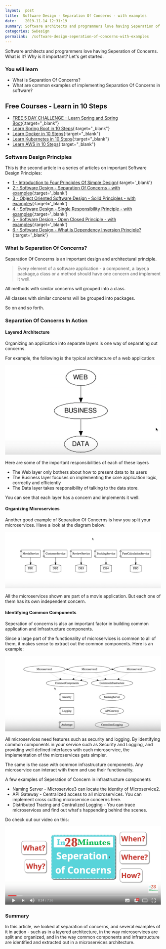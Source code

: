 ```yaml
---
layout:  post
title:  Software Design - Separation Of Concerns - with examples
date:    2019-11-14 12:31:19
summary: Software architects and programmers love having Seperation of Concerns. What is it? Why is it important? Let's get started.
categories: SwDesign
permalink:  /software-design-seperation-of-concerns-with-examples
---
```


Software architects and programmers love having Seperation of Concerns. What is it? Why is it important? Let's get started.

### You will learn

* What is Separation Of Concerns?
* What are common examples of implementing Separation Of Concerns in software?

## Free Courses - Learn in 10 Steps

- [FREE 5 DAY CHALLENGE - Learn Spring and Spring Boot](https://rebrand.ly/SBT-Page-Top-LearningChallenge-SpringBoot){:target="_blank"}
- [Learn Spring Boot in 10 Steps](https://rebrand.ly/in28minutes-10steps-springboot){:target="_blank"}
- [Learn Docker in 10 Steps](https://rebrand.ly/in28minutes-10steps-docker){:target="_blank"}
- [Learn Kubernetes in 10 Steps](https://rebrand.ly/in28minutes-10steps-k8s){:target="_blank"}
- [Learn AWS in 10 Steps](https://rebrand.ly/in28minutes-10steps-aws-beanstalk){:target="_blank"}



### Software Design Principles

This is the second article in a series of articles on important Software Design Principles:

- [1 - Introduction to Four Principles Of Simple Design](/four-principles-of-simple-design){:target='_blank'}
- [2 - Software Design - Separation Of Concerns - with examples](/software-design-seperation-of-concerns-with-examples){:target='_blank'}
- [3 - Object Oriented Software Design - Solid Principles - with examples](/software-design-solid-principles){:target='_blank'}
- [4 - Software Design - Single Responsibility Principle - with examples](/software-design-single-responsibility-principle){:target='_blank'}
- [5 - Software Design - Open Closed Principle - with examples](/software-design-open-closed-principle){:target='_blank'}
- [6 - Software Design - What is Dependency Inversion Principle?](/software-design-dependency-inversion-principle){:target='_blank'}


### What Is Separation Of Concerns?

Separation Of Concerns is an important design and architectural principle.

> Every element of a software application - a component, a layer,a package,a class or a method should have one concern and implement it well. 

All methods with similar concerns will grouped into a class. 

All classes with similar concerns will be grouped into packages. 

So on and so forth.

### Separation Of Concerns In Action

#### Layered Architecture

Organizing an application into separate layers is one way of separating out concerns. 

For example, the following is the typical architecture of a web application:

![image info](/images/Capture-039-02.png)

Here are some of the important responsibilities of each of these layers
- The Web layer only bothers about how to present data to its users 
- The Business layer focuses on implementing the core application logic, correctly and efficiently
- The Data layer takes responsibility of talking to the data store. 

You can see that each layer has a concern and implements it well.

#### Organizing Microservices

Another good example of Separation Of Concerns is how you split your microservices. Have a look at the diagram below: 

![image info](/images/Capture-039-03.png)

All the microservices shown are part of a movie application. But each one of them has its own independent concern. 

#### Identifying Common Components

Seperation of concerns is also an important factor in building common application and infrastructure components.

Since a large part of the functionality of microservices is common to all of them, it makes sense to extract out the common components. Here is an example:

![image info](/images/Capture-039-04.png)

All microservices need features such as security and logging. By identifying common components in your service such as Security and Logging, and providing well defined interfaces with each microservice, the implementation of the microservices gets simpler.

The same is the case with common infrastructure components. Any microservice can interact with them and use their functionality. 

A few examples of Seperation of Concern in infrastructure components
- Naming Server - Microservice3 can locate the identity of Microservice2.
- API Gateway - Centralized access to all microservices. You can implement cross cutting microservice concerns here.
- Distributed Tracing and Centralized Logging - You can trace microservices and find out what's happending behind the scenes.

Do check out our video on this:

[![image info](/images/Capture-039-01.png)](https://www.youtube.com/watch?v=GRTQ896UWaI)

### Summary

In this article, we looked at separation of concerns, and several examples of it in action - such as in a layered architecture, in the way microservices are split and organized, and in the way common components and infrastructure are identified and extracted out in a microservices architecture.
